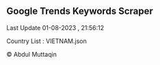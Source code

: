 

## Google Trends Keywords Scraper 
 
Last Update 01-08-2023 , 21:56:12

Country List :
VIETNAM.json



© Abdul Muttaqin 
